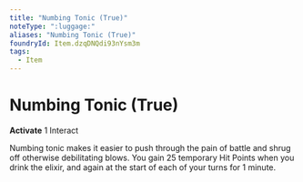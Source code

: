 ```yaml
---
title: "Numbing Tonic (True)"
noteType: ":luggage:"
aliases: "Numbing Tonic (True)"
foundryId: Item.dzqDNQdi93nYsm3m
tags:
  - Item
---
```


# Numbing Tonic (True)

**Activate** 1 Interact

Numbing tonic makes it easier to push through the pain of battle and shrug off otherwise debilitating blows. You gain 25 temporary Hit Points when you drink the elixir, and again at the start of each of your turns for 1 minute.


